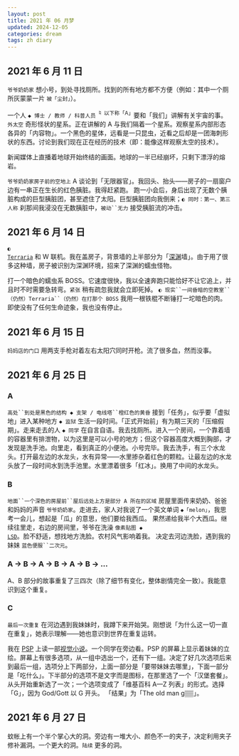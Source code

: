 ```yaml
---
layout: post
title: 2021 年 06 月梦
updated: 2024-12-05
categories: dream
tags: zh diary
---
```


## 2021 年 6 月 11 日

`爷爷奶奶家` 想小号，到处寻找厕所。找到的所有地方都不方便（例如：其中一个厕所灰蒙蒙一片 `被「尘封」`）。

一个人 `◆ 博士 / 教师 / 科普人员` <sup>♮ 以下称「A」</sup>要和「我们」讲解有关宇宙的事。`外太空` 奇形怪状的星系。正在讲解的 A 与我们隔着一个星系。观察星系内部形态各异的「内容物」。一个黑色的星体，远看是一只昆虫，近看之后<du>却</du>是一团海刺形状的东西。讨论到我们现在正在经历的技术（即：能像这样观察太空的技术）。

新闻媒体上直播着地球开始终结的画面。地球的一半已经崩坏，只剩下漂浮的熔岩。

`爷爷奶奶家房子前的空地上` A 谈论到「无限器官」。我回头、抬头——房子的一扇窗户边有一串正在生长的红色胰脏。<du>我得赶紧跑。</du> 跑一小会后，身后出现了无数个胰脏构成的巨型胰脏团，<du>甚至</du>遮住了太阳。巨型胰脏团向我倒来；`◐ 同时：第一、第三人称` <du>刹那间</du>我浸没在无数胰脏中，`被动``无力` 接受胰脏流的冲击。

## 2021 年 6 月 14 日

<code>◐ <a href="https://zh.wikipedia.org/wiki/%E6%B3%B0%E6%8B%89%E7%91%9E%E4%BA%9A">Terraria</a></code> 和 W 联机。我在盖房子，背景墙的上半部分为「[深渊](https://calamitymod.wiki.gg/wiki/Abyss)墙」。由于用了很多这种墙，房子被识别为深渊环境，招来了深渊的蠕虫怪物。

打一个暗色的蠕虫系 BOSS。它速度很快，我以全速奔跑只能恰好不让它追上，并且时不时需要急转弯。`紧张` <du>稍有疏忽我就会立即死掉。</du> `◐ 现实``一间昏暗的空教室``（仍然）Terraria``（仍然）在打那个 BOSS` 我用一根铁棍不断锤打一坨暗色的肉。<du>即使</du>没有了任何生命迹象，我<du>也</du>没有停止。

## 2021 年 6 月 15 日

`妈妈店的门口` 用两支手枪对着左右太阳穴同时开枪。流了很多血，<du>然而</du>没事。

## 2021 年 6 月 25 日

### A

`高处``到处是黑色的结构 ◆ 支架 / 电线塔``橙红色的黄昏` 接到「任务」，似乎要「虚拟地」进入某种地方 `◆ 监狱` 生活一段时间。「正式开始前」有为期三天的「压缩假期」。走来走去的人 `◆ 同学` 在自言自语。我去找厕所。进入一个房间，一个靠着墙的容器里有排泄物，以为这里是可以小号的地方；<du>但</du>这个容器高度大概到胸部，才发现是洗手池。向里走，看到真正的小便池。小号完毕。我去洗手，有三个水龙头。打开最左边的水龙头，<du>水有异常</du>——水里掺杂着红色的颗粒。让最左边的水龙头放了一段时间水到洗手池里。水里漂着很多「红冰」。换用了中间的水龙头。

### B

`地面``一个深色的房屋前``屋后远处上方是部分 A 所在的区域` 房屋里面传来奶奶、爸爸和妈妈的声音 `爷爷奶奶家`。走进去，家人对我说了一个英文单词 `◆「melon」`，我思考一会儿，想起是「瓜」的意思，<du>他们要给我西瓜。</du> <du>果然</du>递给我半个大西瓜。继续往里走，右边的房间里，爷爷在洗澡 <code>像素贴图 ◆ <a href="https://en.wikipedia.org/wiki/LSD:_Dream_Emulator">LSD</a></code>。脸不舒适，想找地方洗脸。<du>农村风气影响着我。</du> 决定去河边洗脸，遇到我的妹妹 `蓝色便服``二次元`。

### A → B → A → B → A → B → ...

A、B 部分的故事重复了三四次（除了细节有变化，整体剧情完全一致）。我能意识到这个重复。

### C

`最后一次重复` 在河边遇到我妹妹时，我蹲下来开始哭。刚想说「为什么这一切一直在重复」，她表示理解——她也意识到世界在重复运转。

我在 [PSP](https://zh.wikipedia.org/wiki/PlayStation_Portable) 上读一部[视觉小说](https://zh.wikipedia.org/wiki/%E8%A7%86%E8%A7%89%E5%B0%8F%E8%AF%B4)。一个同学在旁边看。PSP 的屏幕上显示着妹妹的立绘。屏幕上有很多选项，从一组中选出一个，还有下一组。决定了好几次选项后来到最后一组，选项分上下两部分，上面一部分是「要带妹妹去哪里」，下面一部分是「吃什么」。下半部分的选项不是文字而是图标，在那里选了一个「汉堡套餐」。从头开始重新选了一次；一个选项变成了「维基百科 A—Z 列表」的形式。选择「G」，<du>因为 God/Gott 以 G 开头。</du> 「结果」为「The old man g▒▒」。

## 2021 年 6 月 27 日

蚊帐上有一个半个掌心大的洞。旁边有一堆大小、颜色不一的夹子，决定利用夹子修补漏洞。一个更大的洞。`陆续` 更多的洞。
